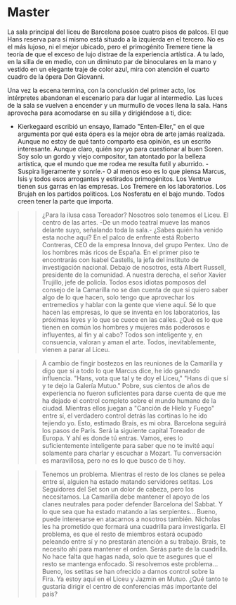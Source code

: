 # Master

La sala principal del liceu de Barcelona posee cuatro pisos de palcos. El que Hans reserva para sí mismo está situado a la izquierda en el tercero. No es el más lujoso, ni el mejor ubicado, pero el primogénito Tremere tiene la teoría de que el exceso de lujo distrae de la experiencia artística. A tu lado, en la silla de en medio, con un diminuto par de binoculares en la mano y vestido en un elegante traje de color azul, mira con atención el cuarto cuadro de la ópera Don Giovanni.

Una vez la escena termina, con la conclusión del primer acto, los intérpretes abandonan el escenario para dar lugar al intermedio. Las luces de la sala se vuelven a encender y un murmullo de voces llena la sala. Hans aprovecha para acomodarse en su silla y dirigiéndose a ti, dice:

- Kierkegaard escribió un ensayo, llamado "Enten-Eller," en el que argumenta por qué esta ópera es la mejor obra de arte jamás realizada. Aunque no estoy de qué tanto comparto esa opinión, es un escrito interesante. Aunque claro, quién soy yo para cuestionar al buen Soren. Soy solo un gordo y viejo compositor, tan atontado por la belleza artística, que el mundo que me rodea me resulta futil y aburrido. -Suspira ligeramente y sonríe.- O al menos eso es lo que piensa Marcus, Isis y todos esos arrogantes y estirados primogénitos. Los Ventrue tienen sus garras en las empresas. Los Tremere en los laboratorios. Los Brujah en los partidos políticos. Los Nosferatu en el bajo mundo. Todos creen tener la parte que importa.

>> ¿Para la ilusa casa Toreador? Nosotros solo tenemos el Liceu. El centro de las artes. -De un modo teatral mueve las manos delante suyo, señalando toda la sala.- ¿Sabes quién ha venido esta noche aquí? En el palco de enfrente está Roberto Contreras, CEO de la empresa Innova, del grupo Pentex. Uno de los hombres más ricos de España. En el primer piso te encontrarás con Isabel Castells, la jefa del instituto de investigación nacional. Debajo de nosotros, está Albert Russell, presidente de la comunidad. A nuestra derecha, el señor Xavier Trujillo, jefe de policía. Todos esos idiotas pomposos del consejo de la Camarilla no se dan cuenta de que si quiero saber algo de lo que hacen, solo tengo que aprovechar los entremedios y hablar con la gente que viene aquí. Sé lo que hacen las empresas, lo que se inventa en los laboratorios, las próximas leyes y lo que se cuece en las calles. ¿Qué es lo que tienen en común los hombres y mujeres más poderosos e influyentes, al fin y al cabo? Todos son inteligente y, en consuencia, valoran y aman el arte. Todos, inevitablemente, vienen a parar al Liceu.

>> A cambio de fingir bostezos en las reuniones de la Camarilla y digo que sí a todo lo que Marcus dice, he ido ganando influencia. "Hans, vota que tal y te doy el Liceu," "Hans di que sí y te dejo la Galería Mutuo." Pobre, sus cientos de años de experiencia no fueron suficientes para darse cuenta de que me ha dejado el control completo sobre el mundo humano de la ciudad. Mientras ellos juegan a "Canción de Hielo y Fuego" entre sí, el verdadero control detrás las cortinas lo he ido tejiendo yo. Esto, estimado Brais, es mi obra. Barcelona seguirá los pasos de París. Será la siguiente capital Toreador de Europa. Y ahí es donde tú entras. Vamos, eres lo suficientemente inteligente para saber que no te invité aquí solamente para charlar y escuchar a Mozart. Tu conversación es maravillosa, pero no es lo que busco de ti hoy.

>> Tenemos un problema. Mientras el resto de los clanes se pelea entre sí, alguien ha estado matando servidores setitas. Los Seguidores del Set son un dolor de cabeza, pero los necesitamos. La Camarilla debe mantener el apoyo de los clanes neutrales para poder defender Barcelona del Sabbat. Y lo que sea que ha estado matando a las serpientes... Bueno, puede interesarse en atacarnos a nosotros también. Nicholas les ha prometido que formará una cuadrilla para investigarla. El problema, es que el resto de miembros estará ocupado peleando entre sí y no prestarán atención a su trabajo. Brais, te necesito ahí para mantener el orden. Serás parte de la cuadrilla. No hace falta que hagas nada, solo que te asegures que el resto se mantenga enfocado. Si resolvemos este problema... Bueno, los setitas se han ofrecido a darnos control sobre la Fira. Ya estoy aquí en el Liceu y Jazmin en Mutuo. ¿Qué tanto te gustaría dirigir el centro de conferencias más importante del país?
